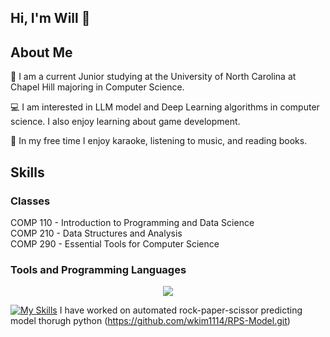 ## Hi, I'm Will 👋

## About Me
🏫 I am a current Junior studying at the University of North Carolina at Chapel Hill majoring in Computer Science.  

💻 I am interested in LLM model and Deep Learning algorithms in computer science. I also enjoy learning about game development.  

🎤 In my free time I enjoy karaoke, listening to music, and reading books.


## Skills

### Classes
COMP 110 - Introduction to Programming and Data Science  
COMP 210 - Data Structures and Analysis  
COMP 290 - Essential Tools for Computer Science  

### Tools and Programming Languages
<p align="center">
  <a href="https://skillicons.dev">
    <img src="https://skillicons.dev/icons?i=python,java,javascript,git,docker" />
  </a>
</p>

[![My Skills](https://skillicons.dev/icons?i=python&perline=3)](https://skillicons.dev)
I have worked on automated rock-paper-scissor predicting model thorugh python (https://github.com/wkim1114/RPS-Model.git)

<!--
**wkim1114/wkim1114** is a ✨ _special_ ✨ repository because its `README.md` (this file) appears on your GitHub profile.

Here are some ideas to get you started:

- 🔭 I’m currently working on ...
- 🌱 I’m currently learning ...
- 👯 I’m looking to collaborate on ...
- 🤔 I’m looking for help with ...
- 💬 Ask me about ...
- 📫 How to reach me: ...
- 😄 Pronouns: ...
- ⚡ Fun fact: ...
-->
